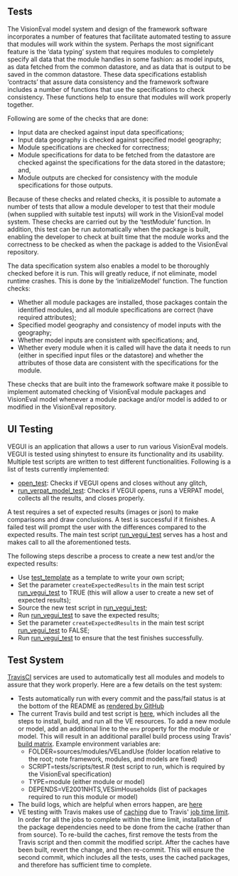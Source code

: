 ## Tests
The VisionEval model system and design of the framework software incorporates a number of features that facilitate automated testing to assure that modules will work within the system. Perhaps the most significant feature is the ‘data typing’ system that requires modules to completely specify all data that the module handles in some fashion: as model inputs, as data fetched from the common datastore, and as data that is output to be saved in the common datastore. These data specifications establish ‘contracts’ that assure data consistency and the framework software includes a number of functions that use the specifications to check consistency. These functions help to ensure that modules will work properly together. 

Following are some of the checks that are done:
  - Input data are checked against input data specifications;
  - Input data geography is checked against specified model geography;
  - Module specifications are checked for correctness;
  - Module specifications for data to be fetched from the datastore are checked against the specifications for the data stored in the datastore; and,
  - Module outputs are checked for consistency with the module specifications for those outputs.

Because of these checks and related checks, it is possible to automate a number of tests that allow a module developer to test that their module (when supplied with suitable test inputs) will work in the VisionEval model system. These checks are carried out by the ‘testModule’ function. In addition, this test can be run automatically when the package is built, enabling the developer to check at built time that the module works and the correctness to be checked as when the package is added to the VisionEval repository.

The data specification system also enables a model to be thoroughly checked before it is run. This will greatly reduce, if not eliminate, model runtime crashes. This is done by the ‘initializeModel’ function. The function checks:

  - Whether all module packages are installed, those packages contain the identified modules, and all module specifications are correct (have required attributes);
  - Specified model geography and consistency of model inputs with the geography;
  - Whether model inputs are consistent with specifications; and,
  - Whether every module when it is called will have the data it needs to run (either in specified input files or the datastore) and whether the attributes of those data are consistent with the specifications for the module.

These checks that are built into the framework software make it possible to implement automated checking of VisionEval module packages and VisionEval model whenever a module package and/or model is added to or modified in the VisionEval repository. 

## UI Testing
VEGUI is an application that allows a user to run various VisionEval models. VEGUI is tested using shinytest to ensure its functionality and its usability. Multiple test scripts are written to test different functionalities. Following is a list of tests currently implemented:
- [open_test](https://github.com/gregorbj/VisionEval/blob/develop/sources/VEGUI/tests/opentest.R): Checks if VEGUI opens and closes without any glitch,
- [run_verpat_model_test](https://github.com/gregorbj/VisionEval/blob/develop/sources/VEGUI/tests/run_verpat_model_test.R): Checks if VEGUI opens, runs a VERPAT model, collects all the results, and closes properly.

A test requires a set of expected results (images or json) to make comparisons and draw conclusions. A test is successful if it finishes. A failed test will prompt the user with the differences compared to the expected results.
The main test script [run_vegui_test](https://github.com/gregorbj/VisionEval/blob/develop/sources/VEGUI/run_vegui_test.R) serves has a host and makes call to all the aforementioned tests.

The following steps describe a process to create a new test and/or the expected results:
 - Use [test_template](https://github.com/gregorbj/VisionEval/blob/develop/sources/VEGUI/tests/test_template.R) as a template to write your own script;
 - Set the parameter `createExpectedResults` in the main test script [run_vegui_test](https://github.com/gregorbj/VisionEval/blob/develop/sources/VEGUI/run_vegui_test.R) to TRUE (this will allow a user to create a new set of expected results);
 - Source the new test script in [run_vegui_test](https://github.com/gregorbj/VisionEval/blob/develop/sources/VEGUI/run_vegui_test.R);
 - Run [run_vegui_test](https://github.com/gregorbj/VisionEval/blob/develop/sources/VEGUI/run_vegui_test.R) to save the expected results;
 - Set the parameter `createExpectedResults` in the main test script [run_vegui_test](https://github.com/gregorbj/VisionEval/blob/develop/sources/VEGUI/run_vegui_test.R) to FALSE;
 - Run [run_vegui_test](https://github.com/gregorbj/VisionEval/blob/develop/sources/VEGUI/run_vegui_test.R) to ensure that the test finishes successfully.

## Test System
[TravisCI](https://travis-ci.org/) services are used to automatically test all modules and models to assure that they work properly.  Here are a few details on the test system:
  - Tests automatically run with every commit and the pass/fail status is at the bottom of the README as [rendered by GitHub](https://github.com/gregorbj/VisionEval/tree/develop)
  - The current Travis build and test script is [here](https://github.com/gregorbj/VisionEval/blob/develop/.travis.yml), which includes all the steps to install, build, and run all the VE resources.  To add a new module or model, add an additional line to the `env` property for the module or model.  This will result in an additional parallel build process using Travis' [build matrix](https://docs.travis-ci.com/user/customizing-the-build/#Build-Matrix).  Example environment variables are:
    - FOLDER=sources/modules/VELandUse (folder location relative to the root; note framework, modules, and models are fixed)
    - SCRIPT=tests/scripts/test.R (test script to run, which is required by the VisionEval specification)
    - TYPE=module (either module or model)
    - DEPENDS=VE2001NHTS,VESimHouseholds (list of packages required to run this module or model)
  - The build logs, which are helpful when errors happen, are [here](https://travis-ci.org/gregorbj/VisionEval/builds/)
  - VE testing with Travis makes use of [caching](https://docs.travis-ci.com/user/caching/) due to Travis' [job time limit](https://docs.travis-ci.com/user/customizing-the-build#Build-Timeouts).  In order for all the jobs to complete within the time limit, installation of the package dependencies need to be done from the cache (rather than from source).  To re-build the caches, first remove the tests from the Travis script and then commit the modified script.  After the caches have been built, revert the change, and then re-commit.  This will ensure the second commit, which includes all the tests, uses the cached packages, and therefore has sufficient time to complete.